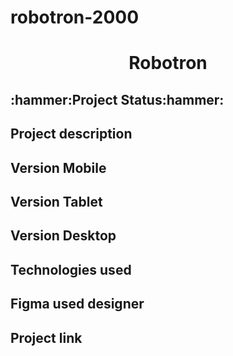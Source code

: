 # robotron-2000


<h1 align="center"> Robotron </h1>

<h2 id="status-do-projeto">:hammer:Project Status:hammer:</h2>

<h2 id="descricao-projeto">Project description</h2>

<h2 id="versaomobile">Version Mobile</h2>

<h2>Version Tablet</h2>

<h2>Version Desktop</h2>

<h2>Technologies used</h2>
    
<h2> Figma used designer </h2>

<h2> Project link </h2>
